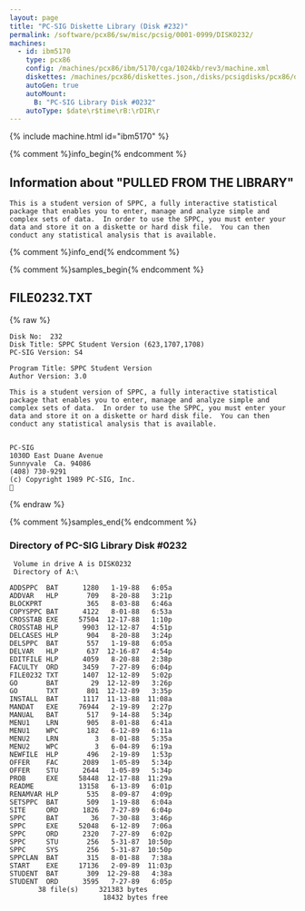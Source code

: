 ```yaml
---
layout: page
title: "PC-SIG Diskette Library (Disk #232)"
permalink: /software/pcx86/sw/misc/pcsig/0001-0999/DISK0232/
machines:
  - id: ibm5170
    type: pcx86
    config: /machines/pcx86/ibm/5170/cga/1024kb/rev3/machine.xml
    diskettes: /machines/pcx86/diskettes.json,/disks/pcsigdisks/pcx86/diskettes.json
    autoGen: true
    autoMount:
      B: "PC-SIG Library Disk #0232"
    autoType: $date\r$time\rB:\rDIR\r
---
```


{% include machine.html id="ibm5170" %}

{% comment %}info_begin{% endcomment %}

## Information about "PULLED FROM THE LIBRARY"

    This is a student version of SPPC, a fully interactive statistical
    package that enables you to enter, manage and analyze simple and
    complex sets of data.  In order to use the SPPC, you must enter your
    data and store it on a diskette or hard disk file.  You can then
    conduct any statistical analysis that is available.
{% comment %}info_end{% endcomment %}

{% comment %}samples_begin{% endcomment %}

## FILE0232.TXT

{% raw %}
```
Disk No:  232                                                           
Disk Title: SPPC Student Version (623,1707,1708)                        
PC-SIG Version: S4                                                      
                                                                        
Program Title: SPPC Student Version                                     
Author Version: 3.0                                                     
                                                                        
This is a student version of SPPC, a fully interactive statistical      
package that enables you to enter, manage and analyze simple and        
complex sets of data.  In order to use the SPPC, you must enter your    
data and store it on a diskette or hard disk file.  You can then        
conduct any statistical analysis that is available.                     
                                                                        
                                                                        
PC-SIG                                                                  
1030D East Duane Avenue                                                 
Sunnyvale  Ca. 94086                                                    
(408) 730-9291                                                          
(c) Copyright 1989 PC-SIG, Inc.                                         

```
{% endraw %}

{% comment %}samples_end{% endcomment %}

### Directory of PC-SIG Library Disk #0232

     Volume in drive A is DISK0232
     Directory of A:\

    ADDSPPC  BAT      1280   1-19-88   6:05a
    ADDVAR   HLP       709   8-20-88   3:21p
    BLOCKPRT           365   8-03-88   6:46a
    COPYSPPC BAT      4122   8-01-88   6:53a
    CROSSTAB EXE     57504  12-17-88   1:10p
    CROSSTAB HLP      9903  12-12-87   4:51p
    DELCASES HLP       904   8-20-88   3:24p
    DELSPPC  BAT       557   1-19-88   6:05a
    DELVAR   HLP       637  12-16-87   4:54p
    EDITFILE HLP      4059   8-20-88   2:38p
    FACULTY  ORD      3459   7-27-89   6:04p
    FILE0232 TXT      1407  12-12-89   5:02p
    GO       BAT        29  12-12-89   3:26p
    GO       TXT       801  12-12-89   3:35p
    INSTALL  BAT      1117  11-13-88  11:08a
    MANDAT   EXE     76944   2-19-89   2:27p
    MANUAL   BAT       517   9-14-88   5:34p
    MENU1    LRN       905   8-01-88   6:41a
    MENU1    WPC       182   6-12-89   6:11a
    MENU2    LRN         3   8-01-88   5:35a
    MENU2    WPC         3   6-04-89   6:19a
    NEWFILE  HLP       496   2-19-89   1:53p
    OFFER    FAC      2089   1-05-89   5:34p
    OFFER    STU      2644   1-05-89   5:34p
    PROB     EXE     58448  12-17-88  11:29a
    README           13158   6-13-89   6:01p
    RENAMVAR HLP       535   8-09-87   4:09p
    SETSPPC  BAT       509   1-19-88   6:04a
    SITE     ORD      1826   7-27-89   6:04p
    SPPC     BAT        36   7-30-88   3:46p
    SPPC     EXE     52048   6-12-89   7:06a
    SPPC     ORD      2320   7-27-89   6:02p
    SPPC     STU       256   5-31-87  10:50p
    SPPC     SYS       256   5-31-87  10:50p
    SPPCLAN  BAT       315   8-01-88   7:38a
    START    EXE     17136   2-09-89  11:03p
    STUDENT  BAT       309  12-29-88   4:38a
    STUDENT  ORD      3595   7-27-89   6:05p
           38 file(s)     321383 bytes
                           18432 bytes free
